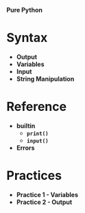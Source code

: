 **Pure Python**

# Syntax

- **Output**
- **Variables**
- **Input**
- **String Manipulation**

# Reference

- **builtin**
  - **`print()`**
  - **`input()`**
- **Errors**

# Practices

- **Practice 1 - Variables**
- **Practice 2 - Output**
